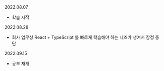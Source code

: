 2022.08.07

- 학습 시작

2022.08.28

- 회사 업무상 React + TypeScript 를 빠르게 학습해야 하는 니즈가 생겨서 잠정 중단

2022.09.15

- 공부 재개
